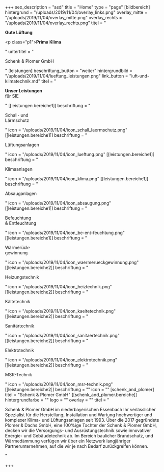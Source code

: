 +++
seo_description = "asd"
title = "Home"
type = "page"
[bildbereich]
hintergrund = "/uploads/2019/11/04/overlay_links.png"
overlay_mitte = "/uploads/2019/11/04/overlay_mitte.png"
overlay_rechts = "/uploads/2019/11/04/overlay_rechts.png"
titel = "<p><strong>Gute Lüftung</strong></p><p class=\"p1\"><strong>Prima Klima</strong></p>"
untertitel = "<p>Schenk &amp; Plomer GmbH </p>"
[leistungen]
beschriftung_button = "weiter"
hintergrundbild = "/uploads/2019/11/04/lueftung_leistungen.png"
link_button = "luft-und-klimatechnik.md"
titel = "<p><strong>Unser Leistungen <br></strong>für SIE</p>"
[[leistungen.bereiche1]]
beschriftung = "<p>Schall- und<br>Lärmschutz</p>"
icon = "/uploads/2019/11/04/icon_schall_laermschutz.png"
[[leistungen.bereiche1]]
beschriftung = "<p>Lüftungsanlagen</p>"
icon = "/uploads/2019/11/04/icon_lueftung.png"
[[leistungen.bereiche1]]
beschriftung = "<p>Klimaanlagen</p>"
icon = "/uploads/2019/11/04/icon_klima.png"
[[leistungen.bereiche1]]
beschriftung = "<p>Absauganlagen</p>"
icon = "/uploads/2019/11/04/icon_absaugung.png"
[[leistungen.bereiche1]]
beschriftung = "<p>Befeuchtung<br>&amp; Entfeuchtung</p>"
icon = "/uploads/2019/11/04/icon_be-ent-feuchtung.png"
[[leistungen.bereiche1]]
beschriftung = "<p>Wärmerück-<br>gewinnung</p>"
icon = "/uploads/2019/11/04/icon_waermerueckgewinnung.png"
[[leistungen.bereiche2]]
beschriftung = "<p>Heizungstechnik</p>"
icon = "/uploads/2019/11/04/icon_heiztechnik.png"
[[leistungen.bereiche2]]
beschriftung = "<p>Kältetechnik</p>"
icon = "/uploads/2019/11/04/icon_kaeltetechnik.png"
[[leistungen.bereiche2]]
beschriftung = "<p>Sanitärtechnik</p>"
icon = "/uploads/2019/11/04/icon_sanitaertechnik.png"
[[leistungen.bereiche2]]
beschriftung = "<p>Elektrotechnik</p>"
icon = "/uploads/2019/11/04/icon_elektrotechnik.png"
[[leistungen.bereiche2]]
beschriftung = "<p>MSR-Technik</p>"
icon = "/uploads/2019/11/04/icon_msr-technik.png"
[[leistungen.bereiche2]]
beschriftung = ""
icon = ""
[schenk_and_plomer]
titel = "Schenk & Plomer GmbH"
[[schenk_and_plomer.bereiche]]
hintergrundfarbe = ""
logo = ""
overlay = ""
titel = "<p>Schenk &amp; Plomer GmbH im niederbayerischen Essenbach Ihr verlässlicher Spezialist für die Herstellung, Installation und Wartung hochwertiger und komplexer Klima- und Lüftungsanlagen seit 1993.  Über die 2017 gegründete Plomer &amp; Dachs GmbH, eine 100%ige Tochter der Schenk &amp; Plomer GmbH, decken wir die Versorgungs- und Ausrüstungstechnik sowie innovativer Energie- und Gebäudetechnik ab. Im Bereich baulicher Brandschutz, und Wärmedämmung verfügen wir über ein Netzwerk langjähriger Partnerunternehmen, auf die wir je nach Bedarf zurückgreifen können.</p>"

+++
